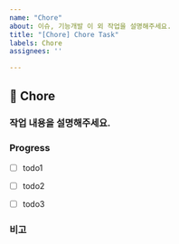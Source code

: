 ```yaml
---
name: "Chore"
about: 이슈, 기능개발 이 외 작업을 설명해주세요.
title: "[Chore] Chore Task"
labels: Chore
assignees: ''

---
```


## 🧹 Chore

### 작업 내용을 설명해주세요.



### Progress
- [ ] todo1
- [ ] todo2
- [ ] todo3



### 비고
